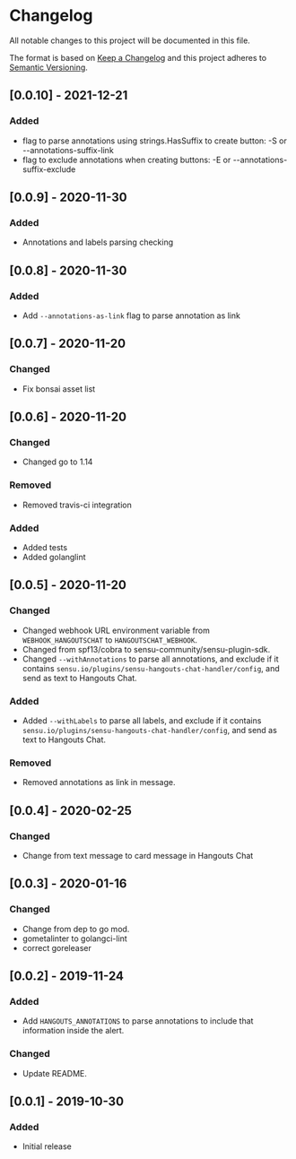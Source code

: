 # Changelog

All notable changes to this project will be documented in this file.

The format is based on [Keep a Changelog](http://keepachangelog.com/en/1.0.0/)
and this project adheres to [Semantic
Versioning](http://semver.org/spec/v2.0.0.html).

## [0.0.10] - 2021-12-21
### Added
- flag to parse annotations using strings.HasSuffix to create button: -S or --annotations-suffix-link
- flag to exclude annotations when creating buttons: -E or --annotations-suffix-exclude

## [0.0.9] - 2020-11-30
### Added
- Annotations and labels parsing checking

## [0.0.8] - 2020-11-30
### Added
- Add `--annotations-as-link` flag to parse annotation as link

## [0.0.7] - 2020-11-20
### Changed
- Fix bonsai asset list


## [0.0.6] - 2020-11-20
### Changed
- Changed go to 1.14

### Removed
- Removed travis-ci integration

### Added
- Added tests
- Added golanglint


## [0.0.5] - 2020-11-20
### Changed
- Changed webhook URL environment variable from `WEBHOOK_HANGOUTSCHAT` to `HANGOUTSCHAT_WEBHOOK`.
- Changed from spf13/cobra to sensu-community/sensu-plugin-sdk. 
- Changed `--withAnnotations` to parse all annotations, and exclude if it contains `sensu.io/plugins/sensu-hangouts-chat-handler/config`, and send as text to Hangouts Chat. 

### Added
- Added `--withLabels` to parse all labels, and exclude if it contains `sensu.io/plugins/sensu-hangouts-chat-handler/config`, and send as text to Hangouts Chat.

### Removed 
- Removed annotations as link in message.

## [0.0.4] - 2020-02-25
### Changed
- Change from text message to card message in Hangouts Chat

## [0.0.3] - 2020-01-16
### Changed
- Change from dep to go mod.
- gometalinter to golangci-lint
- correct goreleaser

## [0.0.2] - 2019-11-24
### Added
- Add `HANGOUTS_ANNOTATIONS` to parse annotations to include that information inside the alert.
### Changed
- Update README.


## [0.0.1] - 2019-10-30

### Added
- Initial release